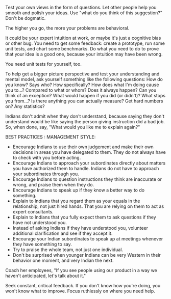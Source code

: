 
Test your own views in the form of questions. Let other people help you
smooth and polish your ideas. Use "what do you think of this
suggestion?" Don't be dogmatic.

The higher you go, the more your problems are behavioral.

It could be your expert intuition at work, or maybe it's just a
cognitive bias or other bug. You need to get some feedback: create a
prototype, run some unit tests, and chart some benchmarks. Do what you
need to do to prove that your idea is a good one, because your intuition
may have been wrong.

You need unit tests for yourself, too.

To help get a bigger picture perspective and test your understanding and
mental model, ask yourself something like the following questions:
How do you know?
Says who?
How specifically?
How does what I'm doing cause you to…?
Compared to what or whom?
Does it always happen?
Can you think of an exception?
What would happen if you did (or didn't)?
What stops you from…?
Is there anything you can actually measure?
Get hard numbers on?
Any statistics?

Indians don't admit when they don't understand, because saying they
don't understand would be like saying the person giving instruction did
a bad job.
So, when done, say, "What would you like me to explain again?"

BEST PRACTICES : MANAGEMENT STYLE:
- Encourage Indians to use their own judgement and make their own
    decisions in areas you have delegated to them. They do not always have
    to check with you before acting.
- Encourage Indians to approach your subordinates directly about matters
    you have authorized them to handle. Indians do not have to approach your
    subordinates through you.
- Encourage Indians to question instructions they think are inaccurate
    or wrong, and praise them when they do.
- Encourage Indians to speak up if they know a better way to do something.
- Explain to Indians that you regard them as your equals in the
    relationship, not just hired hands. That you are relying on them to act
    as expert consultants.
- Explain to Indians that you fully expect them to ask questions if they
    have not understood you.
- Instead of asking Indians if they have understood you, volunteer
    additional clarification and see if they accept it.
- Encourage your Indian subordinates to speak up at meetings whenever
    they have something to say.
- Try to praise the whole team, not just one individual.
- Don't be surprised when younger Indians can be very Western in their
    behavior one moment, and very Indian the next.

Coach her employees, "If you see people using our product in a way we
haven't anticipated, let's talk about it."

Seek constant, critical feedback. If you don't know how you're doing, you won't know what to improve. Focus ruthlessly on where you need help.
